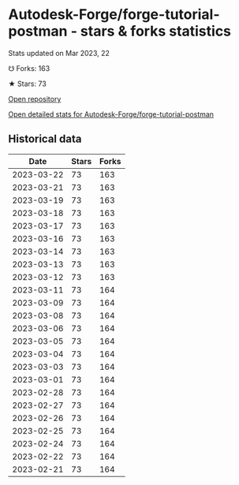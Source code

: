 # Autodesk-Forge/forge-tutorial-postman - stars & forks statistics

Stats updated on Mar 2023, 22

☋ Forks: 163

★ Stars: 73

[Open repository](https://github.com/Autodesk-Forge/forge-tutorial-postman)

[Open detailed stats for Autodesk-Forge/forge-tutorial-postman](https://reviewgithub.com/rep/Autodesk-Forge/forge-tutorial-postman)

## Historical data
| Date | Stars | Forks |
|------|-------|-------|
| 2023-03-22 | 73 | 163 | 
| 2023-03-21 | 73 | 163 | 
| 2023-03-19 | 73 | 163 | 
| 2023-03-18 | 73 | 163 | 
| 2023-03-17 | 73 | 163 | 
| 2023-03-16 | 73 | 163 | 
| 2023-03-14 | 73 | 163 | 
| 2023-03-13 | 73 | 163 | 
| 2023-03-12 | 73 | 163 | 
| 2023-03-11 | 73 | 164 | 
| 2023-03-09 | 73 | 164 | 
| 2023-03-08 | 73 | 164 | 
| 2023-03-06 | 73 | 164 | 
| 2023-03-05 | 73 | 164 | 
| 2023-03-04 | 73 | 164 | 
| 2023-03-03 | 73 | 164 | 
| 2023-03-01 | 73 | 164 | 
| 2023-02-28 | 73 | 164 | 
| 2023-02-27 | 73 | 164 | 
| 2023-02-26 | 73 | 164 | 
| 2023-02-25 | 73 | 164 | 
| 2023-02-24 | 73 | 164 | 
| 2023-02-22 | 73 | 164 | 
| 2023-02-21 | 73 | 164 | 

